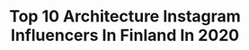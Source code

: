 ---
title: Top 10 Architecture Instagram Influencers In Finland In 2020
description: >-
  Find top architecture Instagram influencers in Finland in 2020. Most popular hashtags: #architecture #arkkitehtuuri #marimekko #finland.
platform: Instagram
profiles:
  - username: "omarelmrabt"
    fullname: >-
      Omar El Mrabt | Helsinki 🇫🇮
    location: "Finland"
    followers: 34479
    engagement: 270
    commentsToLikes: 0.021935
    id: ck0ubx90tfgu50i196dhhgupj
    verified: true
    hashtags: "#punavuori, #winterwonderland, #colorfullife, #keva"
  - username: "shahad_alshawk"
    fullname: >-
      SHAHAD AL-SHAWK     شهد الشوك
    location: "Finland"
    followers: 28565
    engagement: 165
    commentsToLikes: 0.188829
    id: ck9wisobi3slb0j7807zufmyv
    verified: false
    hashtags: "#nature, #dontrushchallenge, #interiordesign, #nice"
  - username: "katarinaruusu"
    fullname: >-
      Katarina
    location: "Finland"
    followers: 5086
    engagement: 959
    commentsToLikes: 0.020960
    id: ck8szpwpjpa710j78lucyp04y
    verified: false
    hashtags: "#nickstosugar, #potretti, #coffee, #outfit"
  - username: "petrimastphotography"
    fullname: >-
      P E T R I M A S T
    location: "Finland"
    followers: 20151
    engagement: 419
    commentsToLikes: 0.002915
    id: ck0w16yljhuv00i19jtzt0w8a
    verified: false
    hashtags: "#mercedes, #photography, #awesomeness, #lahdensatama"
  - username: "anna_from_finland"
    fullname: >-
      Влюбленная в ФИНЛЯНДИЮ
    location: "Finland"
    followers: 15788
    engagement: 597
    commentsToLikes: 0.086303
    id: ck6u8d73aqvua0j71dmvkjuol
    verified: false
    hashtags: "#live, #lovestory, #sea, #baby"
  - username: "tuulaslife"
    fullname: >-
      Tuula / Tuula's life
    location: "Finland"
    followers: 5483
    engagement: 694
    commentsToLikes: 0.062448
    id: ck13a03b6nykf0i19nnzso8q7
    verified: false
    hashtags: "#byraili, #vesille, #procare, #nelkyplusblogit"
  - username: "travelbucketlist_tbl"
    fullname: >-
      𝙏𝙧𝙖𝙫𝙚𝙡 𝘽𝙪𝙘𝙠𝙚𝙩 𝙇𝙞𝙨𝙩 🌍
    location: "Finland"
    followers: 9549
    engagement: 911
    commentsToLikes: 0.023812
    id: ck9hbnn6khn930j78gvqlrmq8
    verified: false
    hashtags: "#palace, #dreamcatcher, #exploremore, #monument"
  - username: "linna_vuori"
    fullname: >-
      Riikka | scandinavian interior
    location: "Finland"
    followers: 4851
    engagement: 830
    commentsToLikes: 0.117565
    id: ck5q3hkwaks3p0i11y988umxq
    verified: false
    hashtags: "#marimekko, #aitous, #lapsetleipoo, #sunnuntai"
  - username: "instakodit"
    fullname: >-
      Instakodit.fi
    location: "Finland"
    followers: 17489
    engagement: 239
    commentsToLikes: 0.003950
    id: ck6tpot3klaho0j715ovts7ih
    verified: false
    hashtags: "#exoticdecor, #vmcarpet, #carlandhanson, #naturaltones"
  - username: "scandinaviastandard"
    fullname: >-
      Scandinavia Standard
    location: "Finland"
    followers: 36655
    engagement: 138
    commentsToLikes: 0.014821
    id: ck15rsewq9gqf0i19yz9v4gwz
    verified: false
    hashtags: "#sigurdlewerentz, #muuto, #nomaburger, #codroe"
---